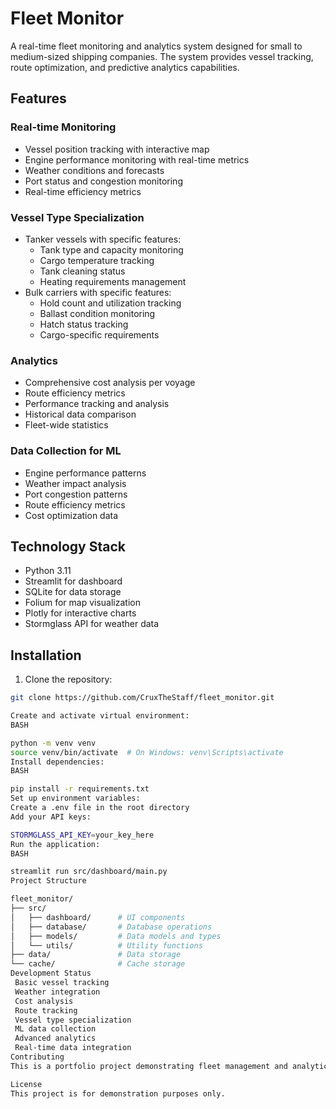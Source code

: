 # Fleet Monitor

A real-time fleet monitoring and analytics system designed for small to medium-sized shipping companies. The system provides vessel tracking, route optimization, and predictive analytics capabilities.

## Features

### Real-time Monitoring
- Vessel position tracking with interactive map
- Engine performance monitoring with real-time metrics
- Weather conditions and forecasts
- Port status and congestion monitoring
- Real-time efficiency metrics

### Vessel Type Specialization
- Tanker vessels with specific features:
  - Tank type and capacity monitoring
  - Cargo temperature tracking
  - Tank cleaning status
  - Heating requirements management
- Bulk carriers with specific features:
  - Hold count and utilization tracking
  - Ballast condition monitoring
  - Hatch status tracking
  - Cargo-specific requirements

### Analytics
- Comprehensive cost analysis per voyage
- Route efficiency metrics
- Performance tracking and analysis
- Historical data comparison
- Fleet-wide statistics

### Data Collection for ML
- Engine performance patterns
- Weather impact analysis
- Port congestion patterns
- Route efficiency metrics
- Cost optimization data

## Technology Stack
- Python 3.11
- Streamlit for dashboard
- SQLite for data storage
- Folium for map visualization
- Plotly for interactive charts
- Stormglass API for weather data

## Installation

1. Clone the repository:
```bash
git clone https://github.com/CruxTheStaff/fleet_monitor.git

Create and activate virtual environment:
BASH

python -m venv venv
source venv/bin/activate  # On Windows: venv\Scripts\activate
Install dependencies:
BASH

pip install -r requirements.txt
Set up environment variables:
Create a .env file in the root directory
Add your API keys:

STORMGLASS_API_KEY=your_key_here
Run the application:
BASH

streamlit run src/dashboard/main.py
Project Structure

fleet_monitor/
├── src/
│   ├── dashboard/      # UI components
│   ├── database/       # Database operations
│   ├── models/         # Data models and types
│   └── utils/          # Utility functions
├── data/               # Data storage
└── cache/              # Cache storage
Development Status
 Basic vessel tracking
 Weather integration
 Cost analysis
 Route tracking
 Vessel type specialization
 ML data collection
 Advanced analytics
 Real-time data integration
Contributing
This is a portfolio project demonstrating fleet management and analytics capabilities. Feel free to fork and adapt for your needs.

License
This project is for demonstration purposes only.